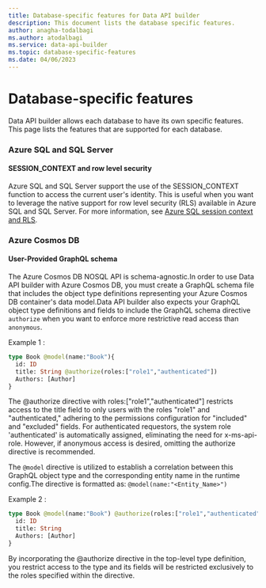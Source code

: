```yaml
---
title: Database-specific features for Data API builder
description: This document lists the database specific features.
author: anagha-todalbagi
ms.author: atodalbagi
ms.service: data-api-builder
ms.topic: database-specific-features
ms.date: 04/06/2023
---
```


# Database-specific features

Data API builder allows each database to have its own specific features. This page lists the features that are supported for each database.

### Azure SQL and SQL Server

#### SESSION_CONTEXT and row level security

Azure SQL and SQL Server support the use of the SESSION_CONTEXT function to access the current user's identity. This is useful when you want to leverage the native support for row level security (RLS) available in Azure SQL and SQL Server. For more information, see [Azure SQL session context and RLS](./azure-sql-session-context-rls.md).

### Azure Cosmos DB

#### User-Provided GraphQL schema

The Azure Cosmos DB NOSQL API is schema-agnostic.In order to use Data API builder with Azure Cosmos DB, you must create a GraphQL schema file that includes the object type definitions representing your Azure Cosmos DB container's data model.Data API builder also expects your GraphQL object type definitions and fields to include the GraphQL schema directive `authorize` when you want to enforce more restrictive read access than `anonymous`.

Example 1 :

```graphql 
type Book @model(name:"Book"){
  id: ID
  title: String @authorize(roles:["role1","authenticated"])
  Authors: [Author]
}
```

The @authorize directive with roles:["role1","authenticated"] restricts access to the title field to only users with the roles "role1" and "authenticated," adhering to the permissions configuration for "included" and "excluded" fields. For authenticated requestors, the system role 'authenticated' is automatically assigned, eliminating the need for x-ms-api-role. However, if anonymous access is desired, omitting the authorize directive is recommended.

The `@model` directive is utilized to establish a correlation between this GraphQL object type and the corresponding entity name in the runtime config.The directive is formatted as: `@model(name:"<Entity_Name>")`

Example 2 :

```graphql 
type Book @model(name:"Book") @authorize(roles:["role1","authenticated"]) {
  id: ID
  title: String
  Authors: [Author]
}
```

By incorporating the @authorize directive in the top-level type definition, you restrict access to the type and its fields will be restricted exclusively to the roles specified within the directive.
